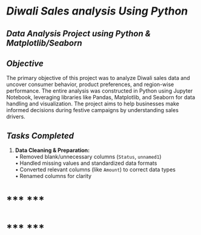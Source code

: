 # ***Diwali Sales analysis Using Python***   
## ***Data Analysis Project using Python & Matplotlib/Seaborn***  
## ***Objective***  
The primary objective of this project was to analyze Diwali sales data and uncover consumer behavior, product preferences, and region-wise performance. The entire analysis was constructed in Python using Jupyter Notebook, leveraging libraries like Pandas, Matplotlib, and Seaborn for data handling and visualization. The project aims to help businesses make informed decisions during festive campaigns by understanding sales drivers.  
## ***Tasks Completed***  
1. **Data Cleaning & Preparation:**  
   • Removed blank/unnecessary columns (`Status`, `unnamed1`)    
   • Handled missing values and standardized data formats    
   • Converted relevant columns (like `Amount`) to correct data types    
   • Renamed columns for clarity  
# *** ***    
# *** ***    
